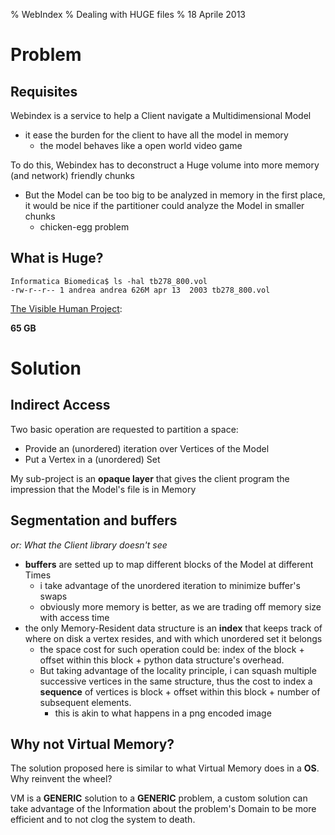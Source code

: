 % WebIndex
% Dealing with HUGE files
% 18 Aprile 2013

# Problem

## Requisites

Webindex is a service to help a Client navigate a Multidimensional Model

- it ease the burden for the client to have all the model in memory
	- the model behaves like a open world video game

To do this, Webindex has to deconstruct a Huge volume into more memory (and network) friendly chunks

- But the Model can be too big to be analyzed in memory in the first place, it would be nice if the partitioner could analyze the Model in smaller chunks
	- chicken-egg problem 

## What is Huge?

~~~
Informatica Biomedica$ ls -hal tb278_800.vol 
-rw-r--r-- 1 andrea andrea 626M apr 13  2003 tb278_800.vol
~~~

[The Visible Human Project](http://en.wikipedia.org/wiki/Visible_Human_Project): 

**65 GB**

# Solution

## Indirect Access

Two basic operation are requested to partition a space:

- Provide an (unordered) iteration over Vertices of the Model
- Put a Vertex in a (unordered) Set

My sub-project is an **opaque layer** that gives the client program the impression that the Model's file is in Memory

## Segmentation and buffers

*or: What the Client library doesn't see*

- **buffers** are setted up to map different blocks of the Model at different Times
	- i take advantage of the unordered iteration to minimize buffer's swaps
	- obviously more memory is better, as we are trading off memory size with access time 
- the only Memory-Resident data structure is an **index** that keeps track of where on disk a vertex resides, and with which unordered set it belongs
	- the space cost for such operation could be: index of the block + offset within this block + python data structure's overhead.
	- But taking advantage of the locality principle, i can squash multiple successive vertices in the same structure, thus the cost to index a **sequence** of vertices is block + offset within this block + number of subsequent elements.
		- this is akin to what happens in a png encoded image 

## Why not Virtual Memory?

The solution proposed here is similar to what Virtual Memory does in a **OS**. Why reinvent the wheel?

VM is a **GENERIC** solution to a **GENERIC** problem, a custom solution can take advantage of the Information about the problem's Domain to be more efficient and to not clog the system to death.